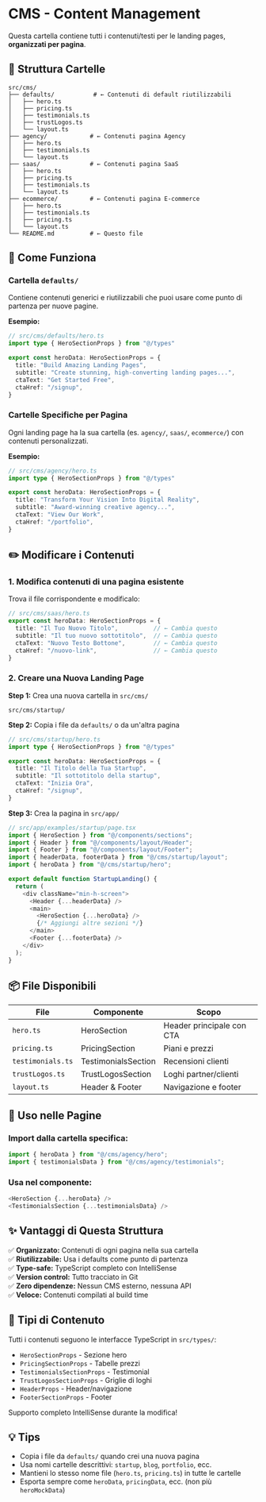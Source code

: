 # CMS - Content Management

Questa cartella contiene tutti i contenuti/testi per le landing pages, **organizzati per pagina**.

## 📁 Struttura Cartelle

```
src/cms/
├── defaults/           # ← Contenuti di default riutilizzabili
│   ├── hero.ts
│   ├── pricing.ts
│   ├── testimonials.ts
│   ├── trustLogos.ts
│   └── layout.ts
├── agency/            # ← Contenuti pagina Agency
│   ├── hero.ts
│   ├── testimonials.ts
│   └── layout.ts
├── saas/              # ← Contenuti pagina SaaS  
│   ├── hero.ts
│   ├── pricing.ts
│   ├── testimonials.ts
│   └── layout.ts
├── ecommerce/         # ← Contenuti pagina E-commerce
│   ├── hero.ts
│   ├── testimonials.ts
│   ├── pricing.ts
│   └── layout.ts
└── README.md          # ← Questo file
```

## 🎯 Come Funziona

### Cartella `defaults/`
Contiene contenuti generici e riutilizzabili che puoi usare come punto di partenza per nuove pagine.

**Esempio:**
```typescript
// src/cms/defaults/hero.ts
import type { HeroSectionProps } from "@/types"

export const heroData: HeroSectionProps = {
  title: "Build Amazing Landing Pages",
  subtitle: "Create stunning, high-converting landing pages...",
  ctaText: "Get Started Free",
  ctaHref: "/signup",
}
```

### Cartelle Specifiche per Pagina
Ogni landing page ha la sua cartella (es. `agency/`, `saas/`, `ecommerce/`) con contenuti personalizzati.

**Esempio:**
```typescript
// src/cms/agency/hero.ts
import type { HeroSectionProps } from "@/types"

export const heroData: HeroSectionProps = {
  title: "Transform Your Vision Into Digital Reality",
  subtitle: "Award-winning creative agency...",
  ctaText: "View Our Work",
  ctaHref: "/portfolio",
}
```

## ✏️ Modificare i Contenuti

### 1. Modifica contenuti di una pagina esistente

Trova il file corrispondente e modificalo:

```typescript
// src/cms/saas/hero.ts
export const heroData: HeroSectionProps = {
  title: "Il Tuo Nuovo Titolo",          // ← Cambia questo
  subtitle: "Il tuo nuovo sottotitolo",  // ← Cambia questo
  ctaText: "Nuovo Testo Bottone",        // ← Cambia questo
  ctaHref: "/nuovo-link",                // ← Cambia questo
}
```

### 2. Creare una Nuova Landing Page

**Step 1:** Crea una nuova cartella in `src/cms/`
```
src/cms/startup/
```

**Step 2:** Copia i file da `defaults/` o da un'altra pagina
```typescript
// src/cms/startup/hero.ts
import type { HeroSectionProps } from "@/types"

export const heroData: HeroSectionProps = {
  title: "Il Titolo della Tua Startup",
  subtitle: "Il sottotitolo della startup",
  ctaText: "Inizia Ora",
  ctaHref: "/signup",
}
```

**Step 3:** Crea la pagina in `src/app/`
```typescript
// src/app/examples/startup/page.tsx
import { HeroSection } from "@/components/sections";
import { Header } from "@/components/layout/Header";
import { Footer } from "@/components/layout/Footer";
import { headerData, footerData } from "@/cms/startup/layout";
import { heroData } from "@/cms/startup/hero";

export default function StartupLanding() {
  return (
    <div className="min-h-screen">
      <Header {...headerData} />
      <main>
        <HeroSection {...heroData} />
        {/* Aggiungi altre sezioni */}
      </main>
      <Footer {...footerData} />
    </div>
  );
}
```

## 📦 File Disponibili

| File | Componente | Scopo |
|------|-----------|-------|
| `hero.ts` | HeroSection | Header principale con CTA |
| `pricing.ts` | PricingSection | Piani e prezzi |
| `testimonials.ts` | TestimonialsSection | Recensioni clienti |
| `trustLogos.ts` | TrustLogosSection | Loghi partner/clienti |
| `layout.ts` | Header & Footer | Navigazione e footer |

## 🚀 Uso nelle Pagine

### Import dalla cartella specifica:
```typescript
import { heroData } from "@/cms/agency/hero";
import { testimonialsData } from "@/cms/agency/testimonials";
```

### Usa nel componente:
```typescript
<HeroSection {...heroData} />
<TestimonialsSection {...testimonialsData} />
```

## ✨ Vantaggi di Questa Struttura

✅ **Organizzato:** Contenuti di ogni pagina nella sua cartella  
✅ **Riutilizzabile:** Usa i defaults come punto di partenza  
✅ **Type-safe:** TypeScript completo con IntelliSense  
✅ **Version control:** Tutto tracciato in Git  
✅ **Zero dipendenze:** Nessun CMS esterno, nessuna API  
✅ **Veloce:** Contenuti compilati al build time

## 🎨 Tipi di Contenuto

Tutti i contenuti seguono le interfacce TypeScript in `src/types/`:

- `HeroSectionProps` - Sezione hero
- `PricingSectionProps` - Tabelle prezzi  
- `TestimonialsSectionProps` - Testimonial
- `TrustLogosSectionProps` - Griglie di loghi
- `HeaderProps` - Header/navigazione
- `FooterSectionProps` - Footer

Supporto completo IntelliSense durante la modifica!

## 💡 Tips

- Copia i file da `defaults/` quando crei una nuova pagina
- Usa nomi cartelle descrittivi: `startup`, `blog`, `portfolio`, ecc.
- Mantieni lo stesso nome file (`hero.ts`, `pricing.ts`) in tutte le cartelle
- Esporta sempre come `heroData`, `pricingData`, ecc. (non più `heroMockData`)
